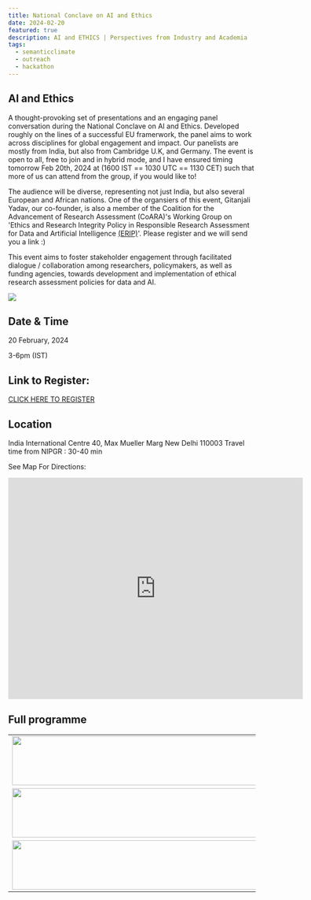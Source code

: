 ```yaml
---
title: National Conclave on AI and Ethics 
date: 2024-02-20
featured: true
description: AI and ETHICS | Perspectives from Industry and Academia
tags:
  - semanticclimate
  - outreach
  - hackathon
---
```

## AI  and Ethics

A thought-provoking set of presentations and an engaging panel conversation during the National Conclave on AI and Ethics. Developed roughly on the lines of a successful EU framerwork, the panel aims to work across disciplines for global engagement and impact. Our panelists are mostly from India, but also from Cambridge U.K, and Germany. The event is open to all, free to join and in hybrid mode, and I have ensured timing tomorrow Feb 20th, 2024 at (1600 IST == 1030 UTC == 1130 CET) such that more of us can attend from the group, if you would like to!

The audience will be diverse, representing not just India, but also several European and African nations. One of the organsiers of this event, Gitanjali Yadav, our co-founder, is also a member of the Coalition for the Advancement of Research Assessment (CoARA)'s Working Group on 'Ethics and Research Integrity Policy in Responsible Research Assessment for Data and Artificial Intelligence [(ERIP)](https://coara.eu/coalition/working-groups/)'.  Please register and we will send you a link :)

This event aims to foster stakeholder engagement through facilitated dialogue / collaboration among researchers, policymakers, as well as funding agencies, towards development and implementation of ethical research assessment policies for data and AI.


<img src = "/p/static/img/Feb_IIC_FLyer_HiRes.png">

## Date & Time

20 February, 2024

3-6pm (IST)

## Link to Register:
[CLICK HERE TO REGISTER](https://docs.google.com/forms/d/1CGN5tHvQpoU0tSAo86cFs6Cv7Sju5X5S6IYqVhOZWS0/edit)

## Location
India International Centre
40, Max Mueller Marg
New Delhi 110003
Travel time from NIPGR : 30-40 min

See Map For Directions:
<iframe src="https://www.google.com/maps/embed?pb=!1m14!1m8!1m3!1d14012.822395997846!2d77.2227395!3d28.5936083!3m2!1i1024!2i768!4f13.1!3m3!1m2!1s0x390ce2edb5f05711%3A0x3b0ae135e9a68300!2sIndia%20International%20Centre!5e0!3m2!1sen!2sin!4v1707924054139!5m2!1sen!2sin" width="600" height="450" style="border:0;" allowfullscreen="" loading="lazy" referrerpolicy="no-referrer-when-downgrade"></iframe>

## Full programme

<table align="center">
  <tr>
    <td align="center">
      <img src='{{ "/static/img/AI_ethics_program1.jpg" | url }}' width="500" height="100">
    </td>
  </tr>
   <tr>
    <td align="center">
      <img src='{{ "/static/img/AI_ethics_program2.jpg" | url }}' width="500" height="100">
    </td>
  </tr>
  <tr>
    <td align="center">
      <img src='{{ "/static/img/AI_ethics_program3.jpg" | url }}' width="500" height="100">
    </td>
  </tr>
</table>




